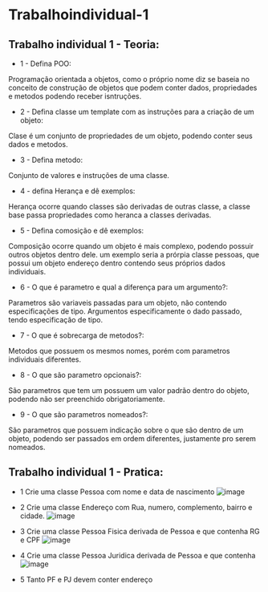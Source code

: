 # Trabalhoindividual-1
## Trabalho individual 1 - Teoria:
- 1 - Defina POO:

Programação orientada a objetos, como o próprio nome diz se baseia no conceito de construção de objetos que podem conter dados, propriedades e metodos podendo receber isntruções.

- 2 - Defina classe um template com as instruções para a criação de um objeto:

Clase é um conjunto de propriedades de um objeto, podendo conter seus dados e metodos.

- 3 - Defina metodo:

Conjunto de valores e instruções de uma classe.

- 4 - defina Herança e dê exemplos:

Herança ocorre quando classes são derivadas de outras classe, a classe base passa propriedades como heranca a classes derivadas.

- 5 - Defina comosição e dê exemplos:

Composição ocorre quando um objeto é mais complexo, podendo possuir outros objetos dentro dele. um exemplo seria a prórpia classe pessoas, que possui um objeto endereço dentro contendo seus próprios dados individuais.

- 6 - O que é parametro e qual a diferença para um argumento?:

Parametros são variaveis passadas para um objeto, não contendo especificações de tipo.  Argumentos especificamente o dado passado, tendo especificação de tipo.

- 7 - O que é sobrecarga de metodos?:

Metodos que possuem os mesmos nomes, porém com parametros individuais diferentes.

- 8 - O que são parametro opcionais?:

São parametros que tem um possuem um valor padrão dentro do objeto, podendo não ser preenchido obrigatoriamente.

- 9 - O que são parametros nomeados?:

São parametros que possuem indicação sobre o que são dentro de um objeto, podendo ser passados em ordem diferentes, justamente pro serem nomeados.

## Trabalho individual 1 - Pratica:

- 1 Crie uma classe Pessoa com nome e data de nascimento
![image](https://user-images.githubusercontent.com/84486963/125990463-c50d5306-5f87-4eca-8c0c-d927b6e27cf0.png)

- 2 Crie uma classe Endereço com Rua, numero, complemento, bairro e cidade.
 ![image](https://user-images.githubusercontent.com/84486963/125990562-9e730568-3d79-4be5-b2c2-c9b8b8ddc415.png)

- 3 Crie uma classe Pessoa Fisica derivada de Pessoa e que contenha RG e CPF
 ![image](https://user-images.githubusercontent.com/84486963/125990500-0a3981b2-8797-4e60-993e-853b28605c10.png)

- 4 Crie uma classe Pessoa Juridica derivada de Pessoa e que contenha 
![image](https://user-images.githubusercontent.com/84486963/125990534-6f472dcf-c6f0-4f16-bad5-69def8379037.png)

- 5 Tanto PF e PJ devem conter endereço

